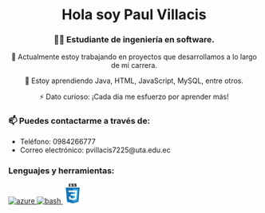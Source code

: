 <!DOCTYPE html>
<html lang="en">
<head>
    <meta charset="UTF-8">
    <title>Perfil de Paul Villacis</title>
</head>
<body>

<h1 align="center">Hola soy Paul Villacis</h1>
<h3 align="center">👨‍🎓 Estudiante de ingeniería en software.</h3>

<p align="center">🔭 Actualmente estoy trabajando en proyectos que desarrollamos a lo largo de mi carrera.</p>
<p align="center">🌱 Estoy aprendiendo Java, HTML, JavaScript, MySQL, entre otros.</p>
<p align="center">⚡ Dato curioso: ¡Cada día me esfuerzo por aprender más!</p>

<h3 align="left">📫 Puedes contactarme a través de:</h3>
<ul align="left">
  <li>Teléfono: 0984266777</li>
  <li>Correo electrónico: pvillacis7225@uta.edu.ec</li>
</ul>

<h3 align="left">Lenguajes y herramientas:</h3>
<p align="left">
  <a href="https://azure.microsoft.com/en-in/" target="_blank" rel="noreferrer">
    <img src="https://www.vectorlogo.zone/logos/microsoft_azure/microsoft_azure-icon.svg" alt="azure" width="40" height="40"/>
  </a>
  <a href="https://www.gnu.org/software/bash/" target="_blank" rel="noreferrer">
    <img src="https://www.vectorlogo.zone/logos/gnu_bash/gnu_bash-icon.svg" alt="bash" width="40" height="40"/>
  </a>
  <a href="https://www.w3schools.com/css/" target="_blank" rel="noreferrer">
    <img src="https://raw.githubusercontent.com/devicons/devicon/master/icons/css3/css3-original-wordmark.svg" alt="css3" width="40" height="40"/>
  </a>
  <!-- Agrega aquí más iconos de herramientas -->
</p>

</body>
</html>
